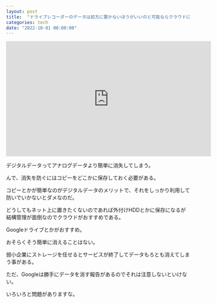 ```yaml
---
layout: post
title:  "ドライブレコーダーのデータは前方に置かないほうがいいのと可能ならクラウドに保存しよう"
categories: tech
date: "2022-10-01 00:00:00"
---
```


<div class="google">
<iframe width="560" height="315" src="https://www.youtube.com/embed/7erbBbOp520" title="YouTube video player" frameborder="0" allow="accelerometer; autoplay; clipboard-write; encrypted-media; gyroscope; picture-in-picture" allowfullscreen></iframe>
</div>

デジタルデータってアナログデータより簡単に消失してしまう。

んで、消失を防ぐにはコピーをどこかに保存しておく必要がある。

コピーとかが簡単なのがデジタルデータのメリットで、それをしっかり利用して防いでいかないとダメなのだ。

どうしてもネット上に置きたくないのであれば外付けHDDとかに保存になるが結構管理が面倒なのでクラウドがおすすめである。

Googleドライブとかがおすすめ。

おそらくそう簡単に消えることはない。

弱小企業にストレージを任せるとサービスが終了してデータもろとも消えてしまう事がある。

ただ、Googleは勝手にデータを消す報告があるのでそれは注意しないといけない。

いろいろと問題がありますな。
